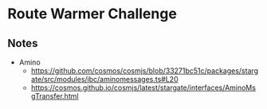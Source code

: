 # Route Warmer Challenge

## Notes
- Amino
	- https://github.com/cosmos/cosmjs/blob/33271bc51c/packages/stargate/src/modules/ibc/aminomessages.ts#L20
	- https://cosmos.github.io/cosmjs/latest/stargate/interfaces/AminoMsgTransfer.html